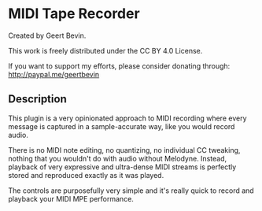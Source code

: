# MIDI Tape Recorder

Created by Geert Bevin.

This work is freely distributed under the CC BY 4.0 License.

If you want to support my efforts, please consider donating through:
http://paypal.me/geertbevin

## Description

This plugin is a very opinionated approach to MIDI recording where every message is captured in a sample-accurate way, like you would record audio.

There is no MIDI note editing, no quantizing, no individual CC tweaking, nothing that you wouldn't do with audio without Melodyne. Instead, playback of very expressive and ultra-dense MIDI streams is perfectly stored and reproduced exactly as it was played.

The controls are purposefully very simple and it's really quick to record and playback your MIDI MPE performance.